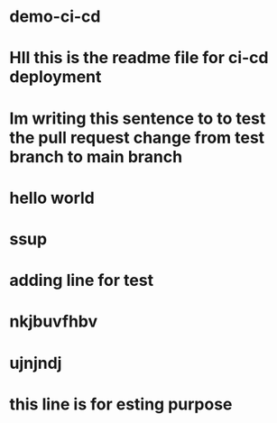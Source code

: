 # demo-ci-cd
# HII this is the readme file for ci-cd deployment
# Im writing this sentence to to test the pull request change from test branch to main branch 
# hello world 
# ssup
# adding line for test
# nkjbuvfhbv
# ujnjndj
# this line is for esting purpose